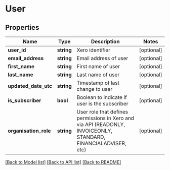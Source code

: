 # User

## Properties
Name | Type | Description | Notes
------------ | ------------- | ------------- | -------------
**user_id** | **string** | Xero identifier | [optional] 
**email_address** | **string** | Email address of user | [optional] 
**first_name** | **string** | First name of user | [optional] 
**last_name** | **string** | Last name of user | [optional] 
**updated_date_utc** | **string** | Timestamp of last change to user | [optional] 
**is_subscriber** | **bool** | Boolean to indicate if user is the subscriber | [optional] 
**organisation_role** | **string** | User role that defines permissions in Xero and via API (READONLY, INVOICEONLY, STANDARD, FINANCIALADVISER, etc) | [optional] 

[[Back to Model list]](../README.md#documentation-for-models) [[Back to API list]](../README.md#documentation-for-api-endpoints) [[Back to README]](../README.md)


